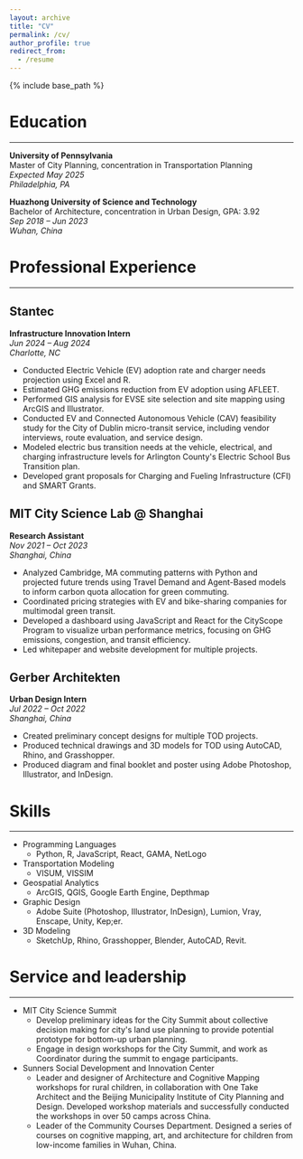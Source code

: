 ```yaml
---
layout: archive
title: "CV"
permalink: /cv/
author_profile: true
redirect_from:
  - /resume
---
```


{% include base_path %}

# Education
---

**University of Pennsylvania**  
Master of City Planning, concentration in Transportation Planning  
*Expected May 2025*  
*Philadelphia, PA*

**Huazhong University of Science and Technology**  
Bachelor of Architecture, concentration in Urban Design, GPA: 3.92  
*Sep 2018 – Jun 2023*  
*Wuhan, China*

# Professional Experience
---

## Stantec  
**Infrastructure Innovation Intern**  
*Jun 2024 – Aug 2024*  
*Charlotte, NC*

- Conducted Electric Vehicle (EV) adoption rate and charger needs projection using Excel and R.
- Estimated GHG emissions reduction from EV adoption using AFLEET.
- Performed GIS analysis for EVSE site selection and site mapping using ArcGIS and Illustrator.
- Conducted EV and Connected Autonomous Vehicle (CAV) feasibility study for the City of Dublin micro-transit service, including vendor interviews, route evaluation, and service design.
- Modeled electric bus transition needs at the vehicle, electrical, and charging infrastructure levels for Arlington County's Electric School Bus Transition plan.
- Developed grant proposals for Charging and Fueling Infrastructure (CFI) and SMART Grants.

## MIT City Science Lab @ Shanghai  
**Research Assistant**  
*Nov 2021 – Oct 2023*  
*Shanghai, China*

- Analyzed Cambridge, MA commuting patterns with Python and projected future trends using Travel Demand and Agent-Based models to inform carbon quota allocation for green commuting.
- Coordinated pricing strategies with EV and bike-sharing companies for multimodal green transit.
- Developed a dashboard using JavaScript and React for the CityScope Program to visualize urban performance metrics, focusing on GHG emissions, congestion, and transit efficiency.
- Led whitepaper and website development for multiple projects.

## Gerber Architekten  
**Urban Design Intern**  
*Jul 2022 – Oct 2022*  
*Shanghai, China*

- Created preliminary concept designs for multiple TOD projects.
- Produced technical drawings and 3D models for TOD using AutoCAD, Rhino, and Grasshopper.
- Produced diagram and final booklet and poster using Adobe Photoshop, Illustrator, and InDesign.

# Skills
---

* Programming Languages
  - Python, R, JavaScript, React, GAMA, NetLogo
* Transportation Modeling
  - VISUM, VISSIM
* Geospatial Analytics
  - ArcGIS, QGIS, Google Earth Engine, Depthmap
* Graphic Design
  - Adobe Suite (Photoshop, Illustrator, InDesign), Lumion, Vray, Enscape, Unity, Kep;er. 
* 3D Modeling
  - SketchUp, Rhino, Grasshopper, Blender, AutoCAD, Revit.
  
# Service and leadership
---
* MIT City Science Summit
  - Develop preliminary ideas for the City Summit about collective decision making for city's land use planning to provide potential prototype for bottom-up urban planning.
  - Engage in design workshops for the City Summit, and work as Coordinator during the summit to engage participants.
* Sunners Social Development and Innovation Center
  - Leader and designer of Architecture and Cognitive Mapping workshops for rural children, in collaboration with One Take Architect and the Beijing Municipality Institute of City Planning and Design. Developed workshop materials and successfully conducted the workshops in over 50 camps across China.
  - Leader of the Community Courses Department. Designed a series of courses on cognitive mapping, art, and architecture for children from low-income families in Wuhan, China.

